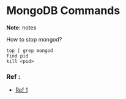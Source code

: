 # MongoDB Commands

**Note:** notes



How to stop mongod?
```
top | grep mongod
find pid
kill <pid>
```

### Ref :

  * [Ref 1](https://stackoverflow.com/questions/11774887/how-to-stop-mongo-db-in-one-command)
